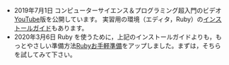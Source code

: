 * <span class="date">2019年7月1日</span> 
コンピューターサイエンス＆プログラミング超入門のビデオ[YouTube](https://www.youtube.com/playlist?list=PLqX1hzBNwl2oMJqjuPylcf8aAQFSGCWQr)版を公開しています。
実習用の環境（エディタ，Ruby）の[インストールガイド](http://tcs.c.titech.ac.jp/download/installguideJP.pdf)もあります。
* <span class="date">2020年3月6日</span>
Ruby を使うために，上記のインストールガイドよりも，もっとやさしい準備方法[Rubyお手軽準備](http://tcs.c.titech.ac.jp/cs/jyunbi.pdf)をアップしました。まずは，そちらを試してみて下さい。
